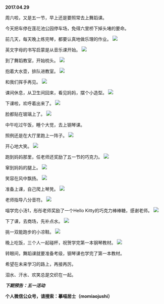 
          
**2017.04.29**

周六啦，又是五一节，早上还是要照常去上舞蹈课。

今天把车停在莲花池公园停车场，免得六里桥下掉头堵的要命。

前几天，每天晚上练完琴，都要认真地做乐理的作业。
![](http://wx3.sinaimg.cn/large/627d9660ly1ff3sfocl2hj20yg0mz41s.jpg)


英文字母的书写启蒙是从音乐课开始。
![](http://wx3.sinaimg.cn/large/627d9660ly1ff3sflo729j20yg0mzacn.jpg)


到了舞蹈教室，开始梳头。
![](http://wx3.sinaimg.cn/large/627d9660ly1ff3sfo6jx5j20yg0mzjv4.jpg)


抱着大水壶，排队进教室。
![](http://wx3.sinaimg.cn/large/627d9660ly1ff3sflv2zlj20yg0mz0y5.jpg)


和我们挥手再见。
![](http://wx3.sinaimg.cn/large/627d9660ly1ff3sfklfk3j20yg0mzdjk.jpg)


课间休息，从卫生间回来，看见妈妈，摆个小造型。
![](http://wx3.sinaimg.cn/large/627d9660ly1ff3sflfuwkj20yg0mzwh6.jpg)


下课啦，欢呼着出来了。
![](http://wx3.sinaimg.cn/large/627d9660ly1ff3sfmdmgaj20yg0mz431.jpg)


脸都贴在玻璃上了。
![](http://wx3.sinaimg.cn/large/627d9660ly1ff3sfo1ihjj20yg0mz77i.jpg)


中午吃过午饭，睡个大觉，去上钢琴课。

照例还是在大厅里跑上一阵子。
![](http://wx3.sinaimg.cn/large/627d9660ly1ff3sfmwgimj20yg0mzjtm.jpg)


开心地大笑。
![](http://wx3.sinaimg.cn/large/627d9660ly1ff3sfm2h8zj20yg0mz0ul.jpg)


跑到妈妈那里，任老师还奖励了五一节的巧克力。
![](http://wx3.sinaimg.cn/large/627d9660ly1ff3sfn57maj20yg0mzjw9.jpg)


窜到妈妈的腿上。
![](http://wx3.sinaimg.cn/large/627d9660ly1ff3sfksp31j20yg0mzq72.jpg)


笑容在风中飘扬。
![](http://wx3.sinaimg.cn/large/627d9660ly1ff3sfnufd4j20yg0mzac7.jpg)


准备上课，自己爬上琴凳。
![](http://wx3.sinaimg.cn/large/627d9660ly1ff3sfnnt2uj20yg0mz41x.jpg)


老师指导八分音符。
![](http://wx3.sinaimg.cn/large/627d9660ly1ff3sfom09oj20yg0mzwib.jpg)


喵学完小汤1，彤彤老师奖励了一个Hello Kitty的巧克力棒棒糖，感谢老师。
![](http://wx3.sinaimg.cn/large/627d9660ly1ff3sfkfwmzj20yg0mzwge.jpg)


下了课，去商场，先补点水。
![](http://wx3.sinaimg.cn/large/627d9660ly1ff3sfmkjiij20yg0mzmzi.jpg)


挑一双能跑步的小凉鞋。
![](http://wx3.sinaimg.cn/large/627d9660ly1ff3sfm8cbkj20yg0mztch.jpg)


晚上吃饭，三个人一起碰杯，祝贺学完第一本钢琴教材。
![](http://wx3.sinaimg.cn/large/627d9660ly1ff3sfngyrsj20yg0mztc1.jpg)


转眼间，舞蹈课就要准备考级，钢琴课也学完了第一本教材。

希望在未来学习的路上，再接再厉。

泪水、汗水、欢笑总是交织在一起。


***下期预告：五一活动***


**个人微信公众号，请搜索：摹喵居士（momiaojushi）**

        